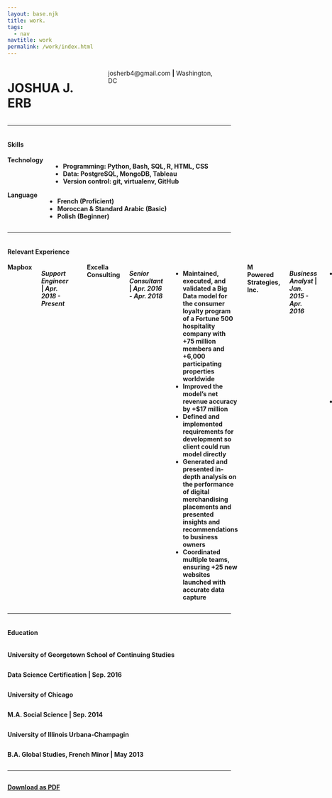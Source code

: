 ```yaml
---
layout: base.njk
title: work.
tags:
  - nav
navtitle: work
permalink: /work/index.html
---
```

<!-- Resume Header & Sub-header -->
<div class="row">
  <div class="twelve columns center-text">
      <h1>JOSHUA J. ERB</h1>
      <p>josherb4@gmail.com <strong>|</strong> Washington, DC <strong></p>
  </div>
</div>
<hr></hr>
<div class="row">
  <div class="twelve columns">
      <h4>Skills</h4>
  </div>
</div>
<div class="row">
  <div class="six columns">
    <strong>Technology</strong>
    <ul>
      <li class="clean"><span>Programming: Python, Bash, SQL, R, HTML, CSS</span></li>
      <li class="clean"><span>Data: PostgreSQL, MongoDB, Tableau</span></li>
      <li class="clean"><span>Version control: git, virtualenv, GitHub</span></li>
    </ul>
  </div>
  <div class="six columns">
    <strong>Language</strong>
    <ul>
      <li class="clean"><span>French (Proficient)</span></li>
      <li class="clean"><span>Moroccan & Standard Arabic (Basic)</span></li>
      <li class="clean"><span>Polish (Beginner)<span></li>
    </ul>
  </div>
</div>
<hr></hr>
<!-- Relevant Experience -->
<div class="row">
  <div class="twelve columns">
    <h4>Relevant Experience</h4>
  </div>
</div>
<div class="row">
  <div class="twelve columns">
    <!-- Current Job Goes Here -->
    <strong>Mapbox</strong>
    <p class="less-margin"><em>Support Engineer</em> | <em>Apr. 2018 - Present</em></p>
      <!-- an an element to keep my spacing right -->
    <p></p>
    <!-- Job #2 (Excella) -->
    <strong>Excella Consulting</strong>
    <p class="less-margin"><em>Senior Consultant</em> | <em>Apr. 2016 - Apr. 2018</em></p>
    <ul class="content">
      <li class="clean"><span>Maintained, executed, and validated a Big Data model for the consumer loyalty program of a Fortune 500 hospitality company with +75 million members and +6,000 participating properties worldwide</span></li>
      <li class="clean"><span>Improved the model’s net revenue accuracy by +$17 million</span></li>
      <li class="clean"><span>Defined and implemented requirements for development so client could run model directly</span></li>
      <li class="clean"><span>Generated and presented in-depth analysis on the performance of digital merchandising placements and presented insights and recommendations to business owners</span></li>
      <li class="clean"><span>Coordinated multiple teams, ensuring +25 new websites launched with accurate data capture</span></li>
    </ul>
    <!-- Job #3 (MPS) -->
    <strong>M Powered Strategies, Inc.</strong>
    <p class="less-margin"><em>Business Analyst</em> | <em>Jan. 2015 - Apr. 2016</em></p>
    <ul class="content">
      <li class="clean"><span>Crafted strategic recommendations for the Stakeholder Engagement and Organizational Change Management Division to improve the federal client’s understanding of a software development project’s potential impacts for +32,000 users</span></li>
      <li class="clean"><span>Optimized data gathering processes to decrease the level of effort on client-facing reports and work products</span></li>
    </ul>
    <!-- Job #4 (U Chicago) -->
    <strong>University of Chicago, Department of Geography</strong>
    <p class="less-margin"><em>Research Assistant</em> | <em>Sep. 2013 - Sep. 2014</em></p>
    <ul class="content">
      <li class="clean"><span>Conducted primary-source archival research informing multiple academic projects, including a forthcoming book on the geographic morphology of 19th century breweries in San Francisco, CA</span></li>
    </ul>
  </div>
</div>
<hr></hr>
<!-- Education Section -->
<div class="row">
  <div class="twelve columns">
    <h4>Education</h4>
  </div>
</div>
<div class="row">
  <div class="seven columns">
    <p class="less-margin"><strong>University of Georgetown School of Continuing Studies</strong></p>
  </div>
  <div class="five columns">
    <p class="less-margin righty">Data Science Certification | Sep. 2016</p>
  </div>
</div>
<div class="row">
  <div class="seven columns">
    <p class="less-margin"><strong>University of Chicago</strong></p>
  </div>
  <div class="five columns">
    <p class="less-margin righty">M.A. Social Science | Sep. 2014</p>
  </div>
</div>
<div class="row">
  <div class="seven columns">
    <p class="less-margin"><strong>University of Illinois Urbana-Champagin</strong></p>
  </div>
  <div class="five columns">
    <p class="less-margin righty">B.A. Global Studies, French Minor | May 2013</p>
  </div>
</div>
<hr></hr>
<!-- Download Button -->
<div class="row">
  <div class="twelve columns center-text">
    <p><a class="button" href='../docs/Erb_Resume_2018.pdf' download>Download as PDF</a></p>
  </div>
</div>
